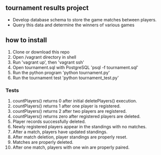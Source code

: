 ## tournament results project

- Develop database schema to store the game matches between players.
- Query this data and determine the winners of various games

## how to install

1. Clone or download this repo
2. Open /vagrant directory in shell
3. Run 'vagrant up', then 'vagrant ssh'
4. Open tournament.sql with PostgreSQL 'psql -f tournament.sql'
5. Run the python program 'python tournament.py'
6. Run the tournament test 'python tournament_test.py'

### Tests

1. countPlayers() returns 0 after initial deletePlayers() execution.
2. countPlayers() returns 1 after one player is registered.
3. countPlayers() returns 2 after two players are registered.
4. countPlayers() returns zero after registered players are deleted.
5. Player records successfully deleted.
6. Newly registered players appear in the standings with no matches.
7. After a match, players have updated standings.
8. After match deletion, player standings are properly reset.
9. Matches are properly deleted.
10. After one match, players with one win are properly paired.
